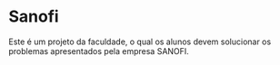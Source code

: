 # Sanofi
Este é um projeto da faculdade, o qual os alunos devem solucionar os problemas apresentados pela empresa SANOFI.
